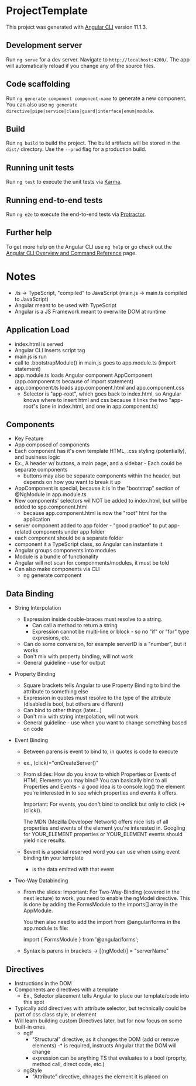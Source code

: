 # ProjectTemplate

This project was generated with [Angular CLI](https://github.com/angular/angular-cli) version 11.1.3.

## Development server

Run `ng serve` for a dev server. Navigate to `http://localhost:4200/`. The app will automatically reload if you change any of the source files.

## Code scaffolding

Run `ng generate component component-name` to generate a new component. You can also use `ng generate directive|pipe|service|class|guard|interface|enum|module`.

## Build

Run `ng build` to build the project. The build artifacts will be stored in the `dist/` directory. Use the `--prod` flag for a production build.

## Running unit tests

Run `ng test` to execute the unit tests via [Karma](https://karma-runner.github.io).

## Running end-to-end tests

Run `ng e2e` to execute the end-to-end tests via [Protractor](http://www.protractortest.org/).

## Further help

To get more help on the Angular CLI use `ng help` or go check out the [Angular CLI Overview and Command Reference](https://angular.io/cli) page.

# Notes

- .ts -> TypeScript, "compiled" to JavaScript (main.js -> main.ts compiled to JavaScript)
- Angular meant to be used with TypeScript
- Angular is a JS Framework meant to overwrite DOM at runtime

## Application Load

- index.html is served
- Angular CLI inserts script tag
- main.js is run
- call to .bootstrapModule() in main.js goes to app.module.ts (import statement)
- app.module.ts loads Angular component AppComponent (app.component.ts because of import statement)
- app.component.ts loads app.component.html and app.component.css
    - Selector is "app-root", which goes back to index.html, so Angular knows where to insert html and css because it links the two "app-root"s (one in index.html, and one in app.component.ts)

## Components

- Key Feature
- App composed of components
- Each component has it's own template HTML, .css styling (potentially), and business logic
- Ex., A header w/ buttons, a main page, and a sidebar - Each could be separate components
    - buttons may also be separate components within the header, but depends on how you want to break it up
- AppComponent is special, because it is in the "bootstrap" section of @NgModule in app.module.ts
- New components' selectors wil NOT be added to index.html, but will be added to spp.component.html
    - because app.component.html is now the "root" html for the application
- server component added to app folder - "good practice" to put app-related components under app folder
- each component should be a separate folder
- component it a TypeScript class, so Angular can instantiate it
- Angular groups components into modules
- Module is a bundle of functionality
- Angular will not scan for componments/modules, it must be told
- Can also make components via CLI
    - ng generate component <name>

## Data Binding

- String Interpolation
    - Expression inside double-braces must resolve to a string.  
        - Can call a method to return a string
        - Expression cannot be multi-line or block - so no "if" or "for" type expresions, etc.
    - Can do some conversion, for example serverID is a "number", but it works
    - Don't mix with property binding, will not work
    - General guideline - use for output 

- Property Binding
    - Square brackets tells Angular to use Property Binding to bind the attribute to something else
    - Expression in quotes must resolve to the type of the attribute (disabled is bool, but others are different)
    - Can bind to other things (later...)
    - Don't mix with string interpolation, will not work
    - General guideline - use when you want to change something based on code

- Event Binding
    - Between parens is event to bind to, in quotes is code to execute
    - ex., (click)="onCreateServer()"
    - From slides:
        How do you know to which Properties or Events of HTML Elements you may bind? You can basically bind to all Properties and Events - a good idea is to console.log()  the element you're interested in to see which properties and events it offers.

        Important: For events, you don't bind to onclick but only to click (=> (click)).

        The MDN (Mozilla Developer Network) offers nice lists of all properties and events of the element you're interested in. Googling for YOUR_ELEMENT properties  or YOUR_ELEMENT events  should yield nice results.
    - $event is a special reserved word you can use when using event binding tin your template
        - is the data emitted with that event

- Two-Way Databinding
    - From the slides:
        Important: For Two-Way-Binding (covered in the next lecture) to work, you need to enable the ngModel  directive. This is done by adding the FormsModule  to the imports[]  array in the AppModule.

        You then also need to add the import from @angular/forms  in the app.module.ts file:

        import { FormsModule } from '@angular/forms'; 
    - Syntax is parens in brackets -> [(ngModel)] = "serverName"
    
## Directives

- Instructions in the DOM
- Components are directives with a template
    - Ex., Selector placement tells Angular to place our template/code into this spot
- Typically add directives with attribute selector, but technically could be part of css class style, or element
- Will learn building custom Directives later, but for now focus on some built-in ones
    - ngIf 
        - "Structural" directive, as it changes the DOM (add or remove elements)
        -* is required, instructs Angular that the DOM will change
        - expression can be anything TS that evaluates to a bool (proprty, method call, direct code, etc.)
    - ngStyle
        - "Attribute" directive, chnages the element it is placed on
        



